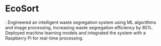 # EcoSort
: Engineered an intelligent waste segregation system using ML algorithms and image processing, increasing waste segregation efficiency by 85%. Deployed machine learning models and integrated the system with a Raspberry Pi for real-time processing.
